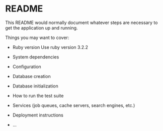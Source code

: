 # README

This README would normally document whatever steps are necessary to get the
application up and running.

Things you may want to cover:

* Ruby version
	Use ruby version 3.2.2

* System dependencies

* Configuration

* Database creation

* Database initialization

* How to run the test suite

* Services (job queues, cache servers, search engines, etc.)

* Deployment instructions

* ...
